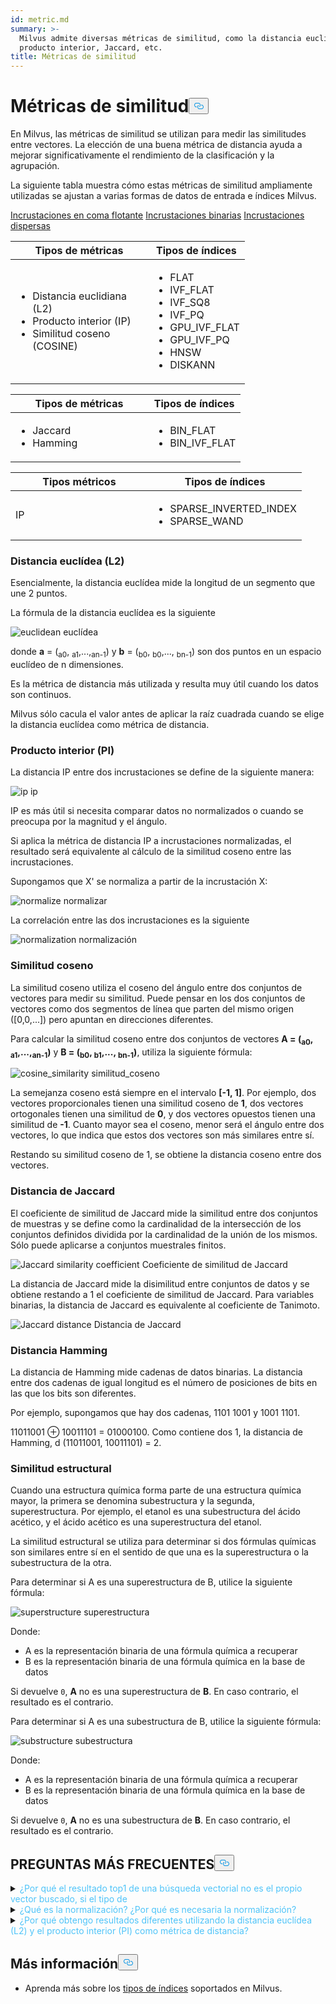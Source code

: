 ```yaml
---
id: metric.md
summary: >-
  Milvus admite diversas métricas de similitud, como la distancia euclidiana, el
  producto interior, Jaccard, etc.
title: Métricas de similitud
---
```

<h1 id="Similarity-Metrics" class="common-anchor-header">Métricas de similitud<button data-href="#Similarity-Metrics" class="anchor-icon" translate="no">
      <svg translate="no"
        aria-hidden="true"
        focusable="false"
        height="20"
        version="1.1"
        viewBox="0 0 16 16"
        width="16"
      >
        <path
          fill="#0092E4"
          fill-rule="evenodd"
          d="M4 9h1v1H4c-1.5 0-3-1.69-3-3.5S2.55 3 4 3h4c1.45 0 3 1.69 3 3.5 0 1.41-.91 2.72-2 3.25V8.59c.58-.45 1-1.27 1-2.09C10 5.22 8.98 4 8 4H4c-.98 0-2 1.22-2 2.5S3 9 4 9zm9-3h-1v1h1c1 0 2 1.22 2 2.5S13.98 12 13 12H9c-.98 0-2-1.22-2-2.5 0-.83.42-1.64 1-2.09V6.25c-1.09.53-2 1.84-2 3.25C6 11.31 7.55 13 9 13h4c1.45 0 3-1.69 3-3.5S14.5 6 13 6z"
        ></path>
      </svg>
    </button></h1><p>En Milvus, las métricas de similitud se utilizan para medir las similitudes entre vectores. La elección de una buena métrica de distancia ayuda a mejorar significativamente el rendimiento de la clasificación y la agrupación.</p>
<p>La siguiente tabla muestra cómo estas métricas de similitud ampliamente utilizadas se ajustan a varias formas de datos de entrada e índices Milvus.</p>
<div class="filter">
 <a href="#floating">Incrustaciones en coma flotante</a> <a href="#binary">Incrustaciones binarias</a> <a href="#sparse">Incrustaciones dispersas</a></div>
<div class="filter-floating table-wrapper" markdown="block">
<table class="tg">
<thead>
  <tr>
    <th class="tg-0pky" style="width: 204px;">Tipos de métricas</th>
    <th class="tg-0pky">Tipos de índices</th>
  </tr>
</thead>
<tbody>
  <tr>
    <td class="tg-0pky"><ul><li>Distancia euclidiana (L2)</li><li>Producto interior (IP)</li><li>Similitud coseno (COSINE)</li></td>
    <td class="tg-0pky" rowspan="2"><ul><li>FLAT</li><li>IVF_FLAT</li><li>IVF_SQ8</li><li>IVF_PQ</li><li>GPU_IVF_FLAT</li><li>GPU_IVF_PQ</li><li>HNSW</li><li>DISKANN</li></ul></td>
  </tr>
</tbody>
</table>
</div>
<div class="filter-binary table-wrapper" markdown="block">
<table class="tg">
<thead>
  <tr>
    <th class="tg-0pky" style="width: 204px;">Tipos de métricas</th>
    <th class="tg-0pky">Tipos de índices</th>
  </tr>
</thead>
<tbody>
  <tr>
    <td class="tg-0pky"><ul><li>Jaccard</li><li>Hamming</li></ul></td>
    <td class="tg-0pky"><ul><li>BIN_FLAT</li><li>BIN_IVF_FLAT</li></ul></td>
  </tr>
</tbody>
</table>
</div>
<div class="filter-sparse table-wrapper" markdown="block">
<table class="tg">
<thead>
  <tr>
    <th class="tg-0pky" style="width: 204px;">Tipos métricos</th>
    <th class="tg-0pky">Tipos de índices</th>
  </tr>
</thead>
<tbody>
  <tr>
    <td class="tg-0pky">IP</td>
    <td class="tg-0pky"><ul><li>SPARSE_INVERTED_INDEX</li><li>SPARSE_WAND</li></ul></td>
  </tr>
</tbody>
</table>
</div>
<h3 id="Euclidean-distance-L2" class="common-anchor-header">Distancia euclídea (L2)</h3><p>Esencialmente, la distancia euclídea mide la longitud de un segmento que une 2 puntos.</p>
<p>La fórmula de la distancia euclídea es la siguiente</p>
<p>
  
   <span class="img-wrapper"> <img translate="no" src="/docs/v2.4.x/assets/euclidean_metric.png" alt="euclidean" class="doc-image" id="euclidean" />
   </span> <span class="img-wrapper"> <span>euclídea</span> </span></p>
<p>donde <strong>a</strong> = (<sub>a0</sub>, <sub>a1</sub>,...,<sub>an-1</sub>) y <strong>b</strong> = (<sub>b0</sub>, <sub>b0</sub>,..., <sub>bn-1</sub>) son dos puntos en un espacio euclídeo de n dimensiones.</p>
<p>Es la métrica de distancia más utilizada y resulta muy útil cuando los datos son continuos.</p>
<div class="alert note">
Milvus sólo cacula el valor antes de aplicar la raíz cuadrada cuando se elige la distancia euclídea como métrica de distancia.</div>
<h3 id="Inner-product-IP" class="common-anchor-header">Producto interior (PI)</h3><p>La distancia IP entre dos incrustaciones se define de la siguiente manera:</p>
<p>
  
   <span class="img-wrapper"> <img translate="no" src="/docs/v2.4.x/assets/IP_formula.png" alt="ip" class="doc-image" id="ip" />
   </span> <span class="img-wrapper"> <span>ip</span> </span></p>
<p>IP es más útil si necesita comparar datos no normalizados o cuando se preocupa por la magnitud y el ángulo.</p>
<div class="alert note">
<p>Si aplica la métrica de distancia IP a incrustaciones normalizadas, el resultado será equivalente al cálculo de la similitud coseno entre las incrustaciones.</p>
</div>
<p>Supongamos que X' se normaliza a partir de la incrustación X:</p>
<p>
  
   <span class="img-wrapper"> <img translate="no" src="/docs/v2.4.x/assets/normalize_formula.png" alt="normalize" class="doc-image" id="normalize" />
   </span> <span class="img-wrapper"> <span>normalizar</span> </span></p>
<p>La correlación entre las dos incrustaciones es la siguiente</p>
<p>
  
   <span class="img-wrapper"> <img translate="no" src="/docs/v2.4.x/assets/normalization_formula.png" alt="normalization" class="doc-image" id="normalization" />
   </span> <span class="img-wrapper"> <span>normalización</span> </span></p>
<h3 id="Cosine-Similarity" class="common-anchor-header">Similitud coseno</h3><p>La similitud coseno utiliza el coseno del ángulo entre dos conjuntos de vectores para medir su similitud. Puede pensar en los dos conjuntos de vectores como dos segmentos de línea que parten del mismo origen ([0,0,...]) pero apuntan en direcciones diferentes.</p>
<p>Para calcular la similitud coseno entre dos conjuntos de vectores <strong>A = (<sub>a0</sub>, <sub>a1</sub>,...,<sub>an-1</sub>)</strong> y <strong>B = (<sub>b0</sub>, <sub>b1</sub>,..., <sub>bn-1</sub>)</strong>, utiliza la siguiente fórmula:</p>
<p>
  
   <span class="img-wrapper"> <img translate="no" src="/docs/v2.4.x/assets/cosine_similarity.png" alt="cosine_similarity" class="doc-image" id="cosine_similarity" />
   </span> <span class="img-wrapper"> <span>similitud_coseno</span> </span></p>
<p>La semejanza coseno está siempre en el intervalo <strong>[-1, 1]</strong>. Por ejemplo, dos vectores proporcionales tienen una similitud coseno de <strong>1</strong>, dos vectores ortogonales tienen una similitud de <strong>0</strong>, y dos vectores opuestos tienen una similitud de <strong>-1</strong>. Cuanto mayor sea el coseno, menor será el ángulo entre dos vectores, lo que indica que estos dos vectores son más similares entre sí.</p>
<p>Restando su similitud coseno de 1, se obtiene la distancia coseno entre dos vectores.</p>
<h3 id="Jaccard-distance" class="common-anchor-header">Distancia de Jaccard</h3><p>El coeficiente de similitud de Jaccard mide la similitud entre dos conjuntos de muestras y se define como la cardinalidad de la intersección de los conjuntos definidos dividida por la cardinalidad de la unión de los mismos. Sólo puede aplicarse a conjuntos muestrales finitos.</p>
<p>
  
   <span class="img-wrapper"> <img translate="no" src="/docs/v2.4.x/assets/jaccard_coeff.png" alt="Jaccard similarity coefficient" class="doc-image" id="jaccard-similarity-coefficient" />
   </span> <span class="img-wrapper"> <span>Coeficiente de similitud de Jaccard</span> </span></p>
<p>La distancia de Jaccard mide la disimilitud entre conjuntos de datos y se obtiene restando a 1 el coeficiente de similitud de Jaccard. Para variables binarias, la distancia de Jaccard es equivalente al coeficiente de Tanimoto.</p>
<p>
  
   <span class="img-wrapper"> <img translate="no" src="/docs/v2.4.x/assets/jaccard_dist.png" alt="Jaccard distance" class="doc-image" id="jaccard-distance" />
   </span> <span class="img-wrapper"> <span>Distancia de Jaccard</span> </span></p>
<h3 id="Hamming-distance" class="common-anchor-header">Distancia Hamming</h3><p>La distancia de Hamming mide cadenas de datos binarias. La distancia entre dos cadenas de igual longitud es el número de posiciones de bits en las que los bits son diferentes.</p>
<p>Por ejemplo, supongamos que hay dos cadenas, 1101 1001 y 1001 1101.</p>
<p>11011001 ⊕ 10011101 = 01000100. Como contiene dos 1, la distancia de Hamming, d (11011001, 10011101) = 2.</p>
<h3 id="Structural-Similarity" class="common-anchor-header">Similitud estructural</h3><p>Cuando una estructura química forma parte de una estructura química mayor, la primera se denomina subestructura y la segunda, superestructura. Por ejemplo, el etanol es una subestructura del ácido acético, y el ácido acético es una superestructura del etanol.</p>
<p>La similitud estructural se utiliza para determinar si dos fórmulas químicas son similares entre sí en el sentido de que una es la superestructura o la subestructura de la otra.</p>
<p>Para determinar si A es una superestructura de B, utilice la siguiente fórmula:</p>
<p>
  
   <span class="img-wrapper"> <img translate="no" src="/docs/v2.4.x/assets/superstructure.png" alt="superstructure" class="doc-image" id="superstructure" />
   </span> <span class="img-wrapper"> <span>superestructura</span> </span></p>
<p>Donde:</p>
<ul>
<li>A es la representación binaria de una fórmula química a recuperar</li>
<li>B es la representación binaria de una fórmula química en la base de datos</li>
</ul>
<p>Si devuelve <code translate="no">0</code>, <strong>A</strong> no es una superestructura de <strong>B</strong>. En caso contrario, el resultado es el contrario.</p>
<p>Para determinar si A es una subestructura de B, utilice la siguiente fórmula:</p>
<p>
  
   <span class="img-wrapper"> <img translate="no" src="/docs/v2.4.x/assets/substructure.png" alt="substructure" class="doc-image" id="substructure" />
   </span> <span class="img-wrapper"> <span>subestructura</span> </span></p>
<p>Donde:</p>
<ul>
<li>A es la representación binaria de una fórmula química a recuperar</li>
<li>B es la representación binaria de una fórmula química en la base de datos</li>
</ul>
<p>Si devuelve <code translate="no">0</code>, <strong>A</strong> no es una subestructura de <strong>B</strong>. En caso contrario, el resultado es el contrario.</p>
<h2 id="FAQ" class="common-anchor-header">PREGUNTAS MÁS FRECUENTES<button data-href="#FAQ" class="anchor-icon" translate="no">
      <svg translate="no"
        aria-hidden="true"
        focusable="false"
        height="20"
        version="1.1"
        viewBox="0 0 16 16"
        width="16"
      >
        <path
          fill="#0092E4"
          fill-rule="evenodd"
          d="M4 9h1v1H4c-1.5 0-3-1.69-3-3.5S2.55 3 4 3h4c1.45 0 3 1.69 3 3.5 0 1.41-.91 2.72-2 3.25V8.59c.58-.45 1-1.27 1-2.09C10 5.22 8.98 4 8 4H4c-.98 0-2 1.22-2 2.5S3 9 4 9zm9-3h-1v1h1c1 0 2 1.22 2 2.5S13.98 12 13 12H9c-.98 0-2-1.22-2-2.5 0-.83.42-1.64 1-2.09V6.25c-1.09.53-2 1.84-2 3.25C6 11.31 7.55 13 9 13h4c1.45 0 3-1.69 3-3.5S14.5 6 13 6z"
        ></path>
      </svg>
    </button></h2><p><details>
<summary><font color="#4fc4f9">¿Por qué el resultado top1 de una búsqueda vectorial no es el propio vector buscado, si el tipo de</font></summary>métrica<summary><font color="#4fc4f9">es</font></summary>producto interior<summary><font color="#4fc4f9">?</font></summary>Esto ocurre si no se han normalizado los vectores al utilizar producto interior como métrica de distancia.</details>
<details>
<summary><font color="#4fc4f9">¿Qué es la normalización? ¿Por qué es necesaria la normalización?</font></summary></p>
<p>La normalización se refiere al proceso de convertir una incrustación (vector) para que su norma sea igual a 1. Si utiliza el producto interno para calcular las similitudes de las incrustaciones, debe normalizar sus incrustaciones. Después de la normalización, el producto interior es igual a la similitud coseno.</p>
<p>
Para más información, consulte <a href="https://en.wikipedia.org/wiki/Unit_vector">Wikipedia</a>.</p>
</details>
<details>
<summary><font color="#4fc4f9">¿Por qué obtengo resultados diferentes utilizando la distancia euclídea (L2) y el producto interior (PI) como métrica de distancia?</font></summary>Compruebe si los vectores están normalizados. Si no es así, primero debe normalizar los vectores. En teoría, las similitudes calculadas mediante L2 son diferentes de las calculadas mediante IP si los vectores no están normalizados.</details>
<h2 id="Whats-next" class="common-anchor-header">Más información<button data-href="#Whats-next" class="anchor-icon" translate="no">
      <svg translate="no"
        aria-hidden="true"
        focusable="false"
        height="20"
        version="1.1"
        viewBox="0 0 16 16"
        width="16"
      >
        <path
          fill="#0092E4"
          fill-rule="evenodd"
          d="M4 9h1v1H4c-1.5 0-3-1.69-3-3.5S2.55 3 4 3h4c1.45 0 3 1.69 3 3.5 0 1.41-.91 2.72-2 3.25V8.59c.58-.45 1-1.27 1-2.09C10 5.22 8.98 4 8 4H4c-.98 0-2 1.22-2 2.5S3 9 4 9zm9-3h-1v1h1c1 0 2 1.22 2 2.5S13.98 12 13 12H9c-.98 0-2-1.22-2-2.5 0-.83.42-1.64 1-2.09V6.25c-1.09.53-2 1.84-2 3.25C6 11.31 7.55 13 9 13h4c1.45 0 3-1.69 3-3.5S14.5 6 13 6z"
        ></path>
      </svg>
    </button></h2><ul>
<li>Aprenda más sobre los <a href="/docs/es/index.md">tipos de índices</a> soportados en Milvus.</li>
</ul>
